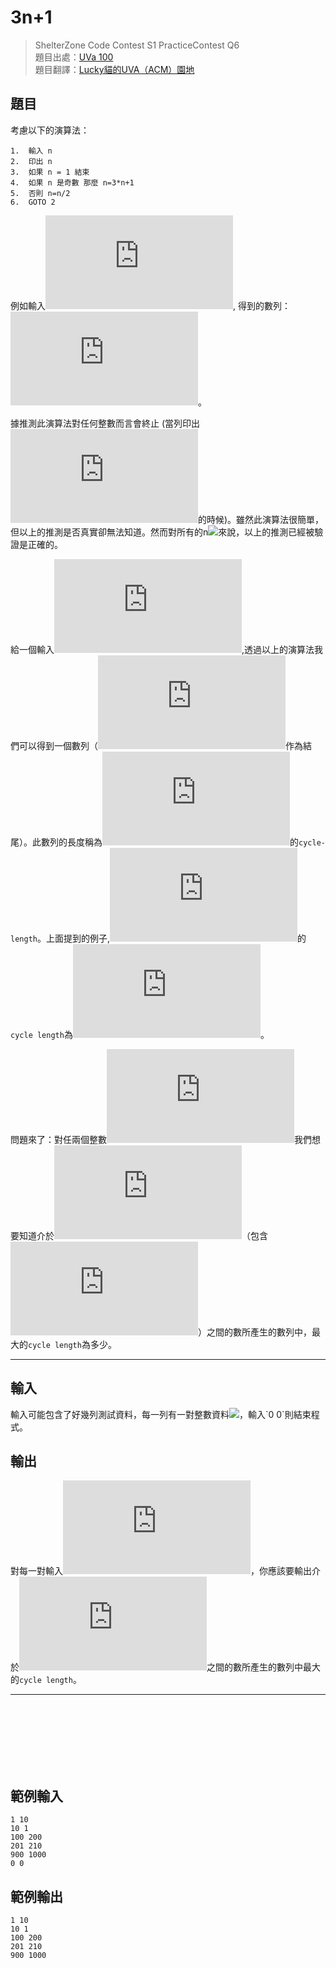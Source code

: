 # 3n+1

> ShelterZone Code Contest S1 PracticeContest Q6<br>
> 題目出處：[UVa 100](https://onlinejudge.org/index.php?option=onlinejudge&Itemid=8&page=show_problem&problem=36)<br>
> 題目翻譯：[Lucky貓的UVA（ACM）園地](http://luckycat.kshs.kh.edu.tw)<br>

## 題目

考慮以下的演算法：
```
1.  輸入 n
2.  印出 n
3.  如果 n = 1 結束
4.  如果 n 是奇數 那麼 n=3*n+1
5.  否則 n=n/2
6.  GOTO 2
```
例如輸入![](https://latex.codecogs.com/svg.latex?22), 得到的數列：![](https://latex.codecogs.com/svg.latex?22,11,34,17,52,26,13,40,20,10,5,16,8,4,2,1)。

據推測此演算法對任何整數而言會終止 (當列印出![](https://latex.codecogs.com/svg.latex?1)的時候)。雖然此演算法很簡單，但以上的推測是否真實卻無法知道。然而對所有的n![](https://latex.codecogs.com/svg.latex?n%20(0%20\le%20n%20\le%201,000,000))來說，以上的推測已經被驗證是正確的。 

給一個輸入![](https://latex.codecogs.com/svg.latex?n),透過以上的演算法我們可以得到一個數列（![](https://latex.codecogs.com/svg.latex?1)作為結尾）。此數列的長度稱為![](https://latex.codecogs.com/svg.latex?n)的`cycle-length`。上面提到的例子,![](https://latex.codecogs.com/svg.latex?22)的`cycle length`為![](https://latex.codecogs.com/svg.latex?16)。

問題來了：對任兩個整數![](https://latex.codecogs.com/svg.latex?i,j)我們想要知道介於![](https://latex.codecogs.com/svg.latex?i,j)（包含![](https://latex.codecogs.com/svg.latex?i,j)）之間的數所產生的數列中，最大的`cycle length`為多少。

---

## 輸入
輸入可能包含了好幾列測試資料，每一列有一對整數資料![](https://latex.codecogs.com/svg.latex?i,j%20(0%20\le%20i,j%20\le%201,000,000))，輸入`0 0`則結束程式。
## 輸出
對每一對輸入![](https://latex.codecogs.com/svg.latex?i,j)，你應該要輸出介於![](https://latex.codecogs.com/svg.latex?i,j)之間的數所產生的數列中最大的`cycle length`。

---

<br>
<br>
<br>
<br>
<br>
<br>

## 範例輸入
```
1 10
10 1
100 200
201 210
900 1000
0 0
```

## 範例輸出
```
1 10
10 1
100 200
201 210
900 1000
```

